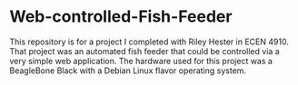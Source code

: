 # Web-controlled-Fish-Feeder

This repository is for a project I completed with Riley Hester in ECEN 4910. That project was an automated fish feeder that could
be controlled via a very simple web application. The hardware used for this project was a BeagleBone Black with a Debian Linux
flavor operating system. 
